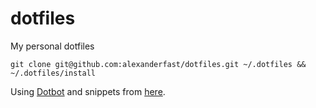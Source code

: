 # dotfiles
My personal dotfiles

`git clone git@github.com:alexanderfast/dotfiles.git ~/.dotfiles && ~/.dotfiles/install`

Using [Dotbot](https://github.com/anishathalye/dotbot) and snippets from [here](https://github.com/anishathalye/dotbot/wiki/Users).
